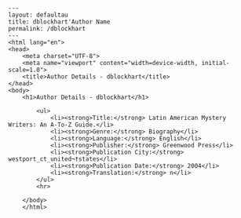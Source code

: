 
    ---
    layout: defaultau
    title: dblockhart'Author Name 
    permalink: /dblockhart
    ---
    <html lang="en">
    <head>
        <meta charset="UTF-8">
        <meta name="viewport" content="width=device-width, initial-scale=1.0">
        <title>Author Details - dblockhart</title>
    </head>
    <body>
        <h1>Author Details - dblockhart</h1>
        
            <ul>
                <li><strong>Title:</strong> Latin American Mystery Writers: An A-To-Z Guide.</li>
                <li><strong>Genre:</strong> Biography</li>
                <li><strong>Language:</strong> English</li>
                <li><strong>Publisher:</strong> Greenwood Press</li>
                <li><strong>Publication City:</strong> westport_ct_united¬†states</li>
                <li><strong>Publication Date:</strong> 2004</li>
                <li><strong>Translation:</strong> n</li>
            </ul>
            <hr>
            
        </body>
        </html>
        